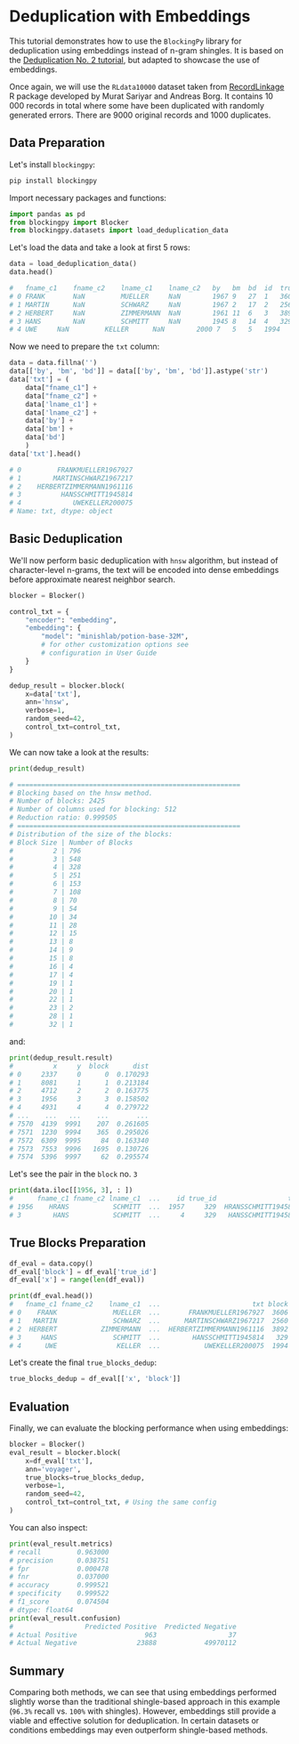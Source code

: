 # Deduplication with Embeddings

This tutorial demonstrates how to use the `BlockingPy` library for deduplication using embeddings instead of n-gram shingles. It is based on the [Deduplication No. 2 tutorial](https://blockingpy.readthedocs.io/en/latest/examples/deduplication_2.html), but adapted to showcase the use of embeddings.

Once again, we will use the  `RLdata10000` dataset taken from [RecordLinkage](https://cran.r-project.org/package=RecordLinkage) R package developed by Murat Sariyar
and Andreas Borg. It contains 10 000 records in total where some have been duplicated with randomly generated errors. There are 9000 original records and 1000 duplicates.

## Data Preparation

Let's install `blockingpy`:

```bash
pip install blockingpy
```

Import necessary packages and functions:

```python
import pandas as pd
from blockingpy import Blocker
from blockingpy.datasets import load_deduplication_data
```

Let's load the data and take a look at first 5 rows:

```python
data = load_deduplication_data()
data.head()

# 	fname_c1	fname_c2	lname_c1	lname_c2   by	bm	bd	id  true_id
# 0	FRANK	    NaN	        MUELLER	    NaN	       1967	9	27	1	3606
# 1	MARTIN	    NaN	        SCHWARZ	    NaN	       1967	2	17	2	2560
# 2	HERBERT	    NaN	        ZIMMERMANN  NaN	       1961	11	6	3	3892
# 3	HANS	    NaN	        SCHMITT	    NaN	       1945	8	14	4	329
# 4	UWE	    NaN	        KELLER	    NaN	       2000	7	5	5	1994
```

Now we need to prepare the `txt` column:

```python
data = data.fillna('')
data[['by', 'bm', 'bd']] = data[['by', 'bm', 'bd']].astype('str')
data['txt'] = (
    data["fname_c1"] +
    data["fname_c2"] +
    data['lname_c1'] +
    data['lname_c2'] +
    data['by'] +
    data['bm'] +
    data['bd']
    )   
data['txt'].head()

# 0         FRANKMUELLER1967927
# 1        MARTINSCHWARZ1967217
# 2    HERBERTZIMMERMANN1961116
# 3          HANSSCHMITT1945814
# 4             UWEKELLER200075
# Name: txt, dtype: object
```

## Basic Deduplication

We'll now perform basic deduplication with `hnsw` algorithm, but instead of character-level n-grams, the text will be encoded into dense embeddings before approximate nearest neighbor search.

```python
blocker = Blocker()

control_txt = {
    "encoder": "embedding",
    "embedding": {
        "model": "minishlab/potion-base-32M",
        # for other customization options see 
        # configuration in User Guide
    }
}

dedup_result = blocker.block(
    x=data['txt'],
    ann='hnsw',
    verbose=1,
    random_seed=42,
    control_txt=control_txt,
)
```

We can now take a look at the results: 
```python
print(dedup_result)

# ========================================================
# Blocking based on the hnsw method.
# Number of blocks: 2425
# Number of columns used for blocking: 512
# Reduction ratio: 0.999505
# ========================================================
# Distribution of the size of the blocks:
# Block Size | Number of Blocks
#          2 | 796            
#          3 | 548            
#          4 | 328            
#          5 | 251            
#          6 | 153            
#          7 | 108            
#          8 | 70             
#          9 | 54             
#         10 | 34             
#         11 | 28             
#         12 | 15             
#         13 | 8              
#         14 | 9              
#         15 | 8              
#         16 | 4              
#         17 | 4              
#         19 | 1              
#         20 | 1              
#         22 | 1              
#         23 | 2              
#         28 | 1              
#         32 | 1  
```

and:

```python
print(dedup_result.result)
#          x     y  block      dist
# 0     2337     0      0  0.170293
# 1     8081     1      1  0.213184
# 2     4712     2      2  0.163775
# 3     1956     3      3  0.158502
# 4     4931     4      4  0.279722
# ...    ...   ...    ...       ...
# 7570  4139  9991    207  0.261605
# 7571  1230  9994    365  0.295026
# 7572  6309  9995     84  0.163340
# 7573  7553  9996   1695  0.130726
# 7574  5396  9997     62  0.295574
```

Let's see the pair in the `block` no. `3`

```python
print(data.iloc[[1956, 3], : ])
#      fname_c1 fname_c2 lname_c1  ...    id true_id                  txt
# 1956    HRANS           SCHMITT  ...  1957     329  HRANSSCHMITT1945814
# 3        HANS           SCHMITT  ...     4     329   HANSSCHMITT1945814
```

## True Blocks Preparation

```python
df_eval = data.copy()
df_eval['block'] = df_eval['true_id']
df_eval['x'] = range(len(df_eval))
```

```python
print(df_eval.head())
#   fname_c1 fname_c2    lname_c1  ...                       txt block  x
# 0    FRANK              MUELLER  ...       FRANKMUELLER1967927  3606  0
# 1   MARTIN              SCHWARZ  ...      MARTINSCHWARZ1967217  2560  1
# 2  HERBERT           ZIMMERMANN  ...  HERBERTZIMMERMANN1961116  3892  2
# 3     HANS              SCHMITT  ...        HANSSCHMITT1945814   329  3
# 4      UWE               KELLER  ...           UWEKELLER200075  1994  4
```

Let's create the final `true_blocks_dedup`:

```python
true_blocks_dedup = df_eval[['x', 'block']]
```
## Evaluation

Finally, we can evaluate the blocking performance when using embeddings:

```python
blocker = Blocker()
eval_result = blocker.block(
    x=df_eval['txt'], 
    ann='voyager',
    true_blocks=true_blocks_dedup, 
    verbose=1, 
    random_seed=42,
    control_txt=control_txt, # Using the same config
)
```

You can also inspect:

```python
print(eval_result.metrics)
# recall         0.963000
# precision      0.038751
# fpr            0.000478
# fnr            0.037000
# accuracy       0.999521
# specificity    0.999522
# f1_score       0.074504
# dtype: float64
print(eval_result.confusion)
#                  Predicted Positive  Predicted Negative
# Actual Positive                 963                  37
# Actual Negative               23888            49970112
```

## Summary
Comparing both methods, we can see that using embeddings performed slightly worse than the traditional shingle-based approach in this example (`96.3%` recall vs. `100%` with shingles).
However, embeddings still provide a viable and effective solution for deduplication.
In certain datasets or conditions embeddings may even outperform  shingle-based methods.